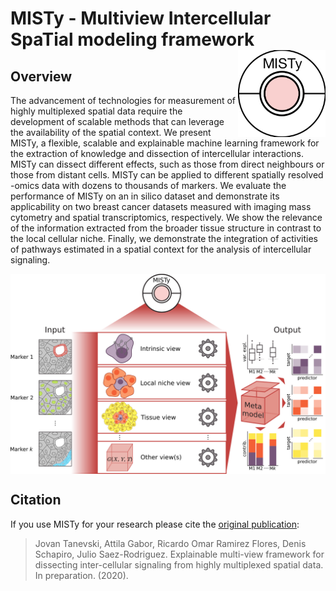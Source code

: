 # MISTy - **M**ultiview **I**ntercellular **S**pa**T**ial modeling framework <img src="man/figures/logo.png" align="right" height="139">

<!-- badges: start -->
<!-- badges: end -->

## Overview

The advancement of technologies for measurement of highly multiplexed spatial data require the development of scalable methods that can leverage the availability of the spatial context. We present MISTy, a flexible, scalable and explainable machine learning framework for the extraction of knowledge and dissection of intercellular interactions. MISTy can dissect different effects, such as those from direct neighbours or those from distant cells. MISTy can be applied to different spatially resolved -omics data with dozens to thousands of markers. We evaluate the performance of MISTy on an in silico dataset and demonstrate its applicability on two breast cancer datasets measured with imaging mass cytometry and spatial transcriptomics, respectively. We show the relevance of the information extracted from the broader tissue structure in contrast to the local cellular niche. Finally, we demonstrate the integration of activities of pathways estimated in a spatial context for the analysis of intercellular signaling.

<img src="man/figures/graphical_abstract.png" align="center" width="800">

## Citation
If you use MISTy for your research please cite the [original publication](): 

> Jovan Tanevski, Attila Gabor, Ricardo Omar Ramirez Flores, Denis Schapiro, Julio Saez-Rodriguez. Explainable multi-view framework for dissecting inter-cellular signaling from highly multiplexed spatial data. In preparation. (2020).
